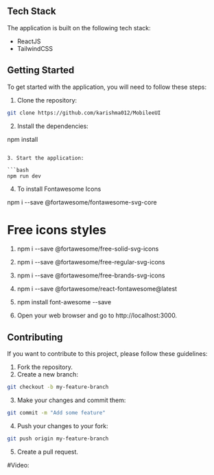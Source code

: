 ## Tech Stack
The application is built on the following tech stack:

* ReactJS
* TailwindCSS

## Getting Started
To get started with the application, you will need to follow these steps:

1. Clone the repository:

```bash
git clone https://github.com/karishma012/MobileeUI
```

2. Install the dependencies:



npm install
```

3. Start the application:

```bash
npm run dev
```
4. To install Fontawesome Icons
   
npm i --save @fortawesome/fontawesome-svg-core

# Free icons styles
1. npm i --save @fortawesome/free-solid-svg-icons

2. npm i --save @fortawesome/free-regular-svg-icons

3. npm i --save @fortawesome/free-brands-svg-icons

4. npm i --save @fortawesome/react-fontawesome@latest

5. npm install font-awesome --save

6.  Open your web browser and go to http://localhost:3000.

## Contributing
If you want to contribute to this project, please follow these guidelines:

1. Fork the repository.
2. Create a new branch:

```bash
git checkout -b my-feature-branch
```
3. Make your changes and commit them:

```bash
git commit -m "Add some feature"
```
4. Push your changes to your fork:

```bash
git push origin my-feature-branch
```
5. Create a pull request.

#Video:


